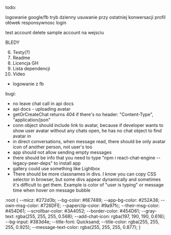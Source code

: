 

todo: 





logowanie google/fb
tryb dzienny
usuwanie przy ostatniej konwersacji
profil ołówek
responsywnosc login

test account delete 
sample account na wejsciu

BLEDY




6. Testy(?)
1. Readme
7. Licencja GH
8. Lista dependencji
9. Video
- logowanie z fb


bugi:

- no leave chat call in api docs
- api docs - uploading avatar
- getOrCreateChat returns 404 if there's no header: "Content-Type", "application/json"
- conn object should include link to avatar, because if developer wants to show user avatar without any chats open, he has no chat object to find avatar in
- in direct conversations, when message read, there should be only avatar icon of another person, not user's too
- app should not allow sending empty messages
- there should be info that you need to type "npm i react-chat-engine --legacy-peer-deps" to install app
- gallery could use something like Lightbox
- There should  be more classnames in divs. I know you can copy CSS selector in browser, but some divs appear
dynamically and sometimes it's difficult to get them. Example is color of "user is typing" or message time when hover on message bubble


:root {
--micz: #272d3b;
--bg-color: #6E7489;
--app-bg-color: #252A38;
--own-msg-color: #726DFE;
--paperclip-color: #9a97fc;
--their-msg-color: #454D61; 
--scrollbar-color: #3A4052; 
--border-color: #454D61;
--gray-text: rgba(255, 255, 255, 0.568);
--add-chat-icon: rgba(197, 190, 190, 0.616);
--bg-input: #383d4e;
--title-font: Quicksand;
--title-color: rgba(255, 255, 255, 0.925);
--message-text-color: rgba(255, 255, 255, 0.877);
}